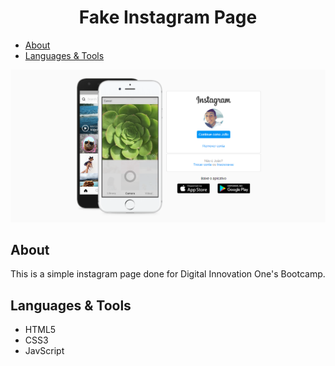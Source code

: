 <h1 align="center"> Fake Instagram Page</h1>




- [About](#about)
- [Languages & Tools](#languages-&-tools)

<p align="center"><img src=".github/InstagramPage.png" /></p>


## About

This is a simple instagram page done for Digital Innovation One's Bootcamp.

## Languages & Tools

- HTML5
- CSS3
- JavScript
